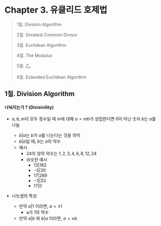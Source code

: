 #  Chapter 3. 유클리드 호제법
> 1절. Division Algorithm
> 
> 2절. Greatest Common Divisor
>
> 3절. Euclidean Algorithm
>
> 4절. The Modulus
>
> 5절. $Z_n$
>
> 6절. Extended Euclidean Algorithm

## 1절. Division Algorithm
#### 나눠지는가 ? (Divisivility)
* $a, b, m$이 모두 정수일 때 $m$에 대해 $a = mb$가 성립한다면 0이 아닌 숫자 $b$는 $a$를 나눔
    * $b | a$는 $b$가 $a$를 나눈다는 것을 의미
    * $b | a$일 때, $b$는 $a$의 약수
    * 예시
        * $24$의 양의 약수는 $1, 2, 3, 4, 6, 8, 12, 24$
        * 비슷한 예시
            * $13|182$
            * $-5|30$
            * $17|289$
            * $-3|33$
            * $17|0$

* 나눗셈의 특성
    * 만약 $a|1$ 이라면, $a = ±1$
        * a가 1의 약수
    * 만약 $a|b$ 와 $b|a$ 이라면, $a = ±b$